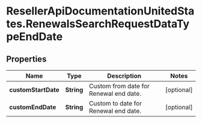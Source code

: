 # ResellerApiDocumentationUnitedStates.RenewalsSearchRequestDataTypeEndDate

## Properties

Name | Type | Description | Notes
------------ | ------------- | ------------- | -------------
**customStartDate** | **String** | Custom from date for Renewal end date. | [optional] 
**customEndDate** | **String** | Custom to date for Renewal end date. | [optional] 


